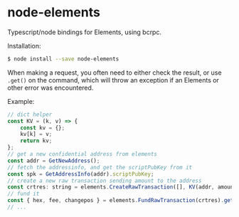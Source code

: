 # node-elements

Typescript/node bindings for Elements, using bcrpc.

Installation:
```Bash
$ node install --save node-elements
```

When making a request, you often need to either check the result, or use `.get()` on the command, which will throw an exception if an Elements or other error was encountered.

Example:
```JavaScript
// dict helper
const KV = (k, v) => {
    const kv = {};
    kv[k] = v;
    return kv;
};
// get a new confidential address from elements
const addr = GetNewAddress();
// fetch the addressinfo, and get the scriptPubKey from it
const spk = GetAddressInfo(addr).scriptPubKey;
// create a new raw transaction sending amount to the address
const crtres: string = elements.CreateRawTransaction([], KV(addr, amount)).get();
// fund it
const { hex, fee, changepos } = elements.FundRawTransaction(crtres).get();
// ...
```
